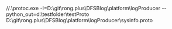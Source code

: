 //.\protoc.exe  -I=D:\git\rong.plus\DFSBlog\platform\logProducer --python_out=d:\testfolder\testProto D:\git\rong.plus\DFSBlog\platform\logProducer\sysinfo.proto